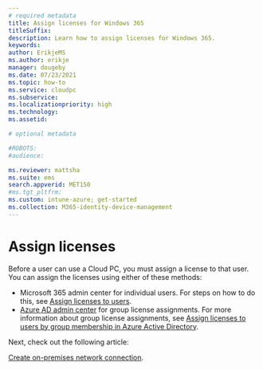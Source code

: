 ```yaml
---
# required metadata
title: Assign licenses for Windows 365
titleSuffix:
description: Learn how to assign licenses for Windows 365.
keywords:
author: ErikjeMS  
ms.author: erikje
manager: dougeby
ms.date: 07/23/2021
ms.topic: how-to
ms.service: cloudpc
ms.subservice:
ms.localizationpriority: high
ms.technology:
ms.assetid: 

# optional metadata

#ROBOTS:
#audience:

ms.reviewer: mattsha
ms.suite: ems
search.appverid: MET150
#ms.tgt_pltfrm:
ms.custom: intune-azure; get-started
ms.collection: M365-identity-device-management
---
```


# Assign licenses

Before a user can use a Cloud PC, you must assign a license to that user. You can assign the licenses using either of these methods:

- Microsoft 365 admin center for individual users. For steps on how to do this, see [Assign licenses to users](/microsoft-365/admin/manage/assign-licenses-to-users).
- [Azure AD admin center](https://aad.portal.azure.com/) for group license assignments. For more information about group license assignments, see [Assign licenses to users by group membership in Azure Active Directory](/azure/active-directory/enterprise-users/licensing-groups-assign).

<!-- ########################## -->
Next, check out the following article: 

[Create on-premises network connection](create-on-premises-network-connection.md).
